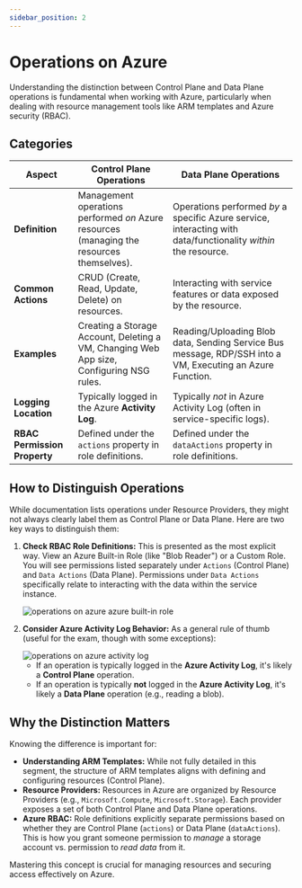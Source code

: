 ```yaml
---
sidebar_position: 2
---
```


# Operations on Azure

Understanding the distinction between Control Plane and Data Plane operations is fundamental when working with Azure, particularly when dealing with resource management tools like ARM templates and Azure security (RBAC).

## Categories

| Aspect                       | Control Plane Operations                                                                  | Data Plane Operations                                                                                          |
|------------------------------|-------------------------------------------------------------------------------------------|----------------------------------------------------------------------------------------------------------------|
| **Definition**               | Management operations performed *on* Azure resources (managing the resources themselves). | Operations performed *by* a specific Azure service, interacting with data/functionality *within* the resource. |
| **Common Actions**           | CRUD (Create, Read, Update, Delete) on resources.                                         | Interacting with service features or data exposed by the resource.                                             |
| **Examples**                 | Creating a Storage Account, Deleting a VM, Changing Web App size, Configuring NSG rules.  | Reading/Uploading Blob data, Sending Service Bus message, RDP/SSH into a VM, Executing an Azure Function.      |
| **Logging Location**         | Typically logged in the Azure **Activity Log**.                                           | Typically *not* in Azure Activity Log (often in service-specific logs).                                        |
| **RBAC Permission Property** | Defined under the `actions` property in role definitions.                                 | Defined under the `dataActions` property in role definitions.                                                  |

## How to Distinguish Operations

While documentation lists operations under Resource Providers, they might not always clearly label them as Control Plane or Data Plane. Here are two key ways to distinguish them:

1.  **Check RBAC Role Definitions:** This is presented as the most explicit way. View an Azure Built-in Role (like "Blob Reader") or a Custom Role. You will see permissions listed separately under `Actions` (Control Plane) and `Data Actions` (Data Plane). Permissions under `Data Actions` specifically relate to interacting with the data within the service instance.

    <div>
      <img src={require('@site/static/img/develop-azure-compute-solutions/operations-on-azure-azure-built-in-role.png').default} alt="operations on azure azure built-in role" />
    </div>

2.  **Consider Azure Activity Log Behavior:** As a general rule of thumb (useful for the exam, though with some exceptions):

    <div>
        <img src={require('@site/static/img/develop-azure-compute-solutions/operations-on-azure-activity-log.png').default} alt="operations on azure activity log" />
    </div>
    
    *   If an operation is typically logged in the **Azure Activity Log**, it's likely a **Control Plane** operation.
    *   If an operation is typically **not** logged in the **Azure Activity Log**, it's likely a **Data Plane** operation (e.g., reading a blob).

## Why the Distinction Matters

Knowing the difference is important for:

*   **Understanding ARM Templates:** While not fully detailed in this segment, the structure of ARM templates aligns with defining and configuring resources (Control Plane).
*   **Resource Providers:** Resources in Azure are organized by Resource Providers (e.g., `Microsoft.Compute`, `Microsoft.Storage`). Each provider exposes a set of both Control Plane and Data Plane operations.
*   **Azure RBAC:** Role definitions explicitly separate permissions based on whether they are Control Plane (`actions`) or Data Plane (`dataActions`). This is how you grant someone permission to *manage* a storage account vs. permission to *read data* from it.

Mastering this concept is crucial for managing resources and securing access effectively on Azure.